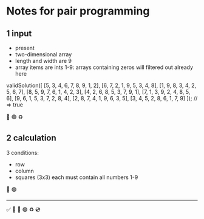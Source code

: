# Notes for pair programming

## 1 input
- present
- two-dimensional array
- length and width are 9
- array items are ints 1-9: arrays containing zeros will filtered out already here

validSolution([
  [5, 3, 4, 6, 7, 8, 9, 1, 2],
  [6, 7, 2, 1, 9, 5, 3, 4, 8],
  [1, 9, 8, 3, 4, 2, 5, 6, 7],
  [8, 5, 9, 7, 6, 1, 4, 2, 3],
  [4, 2, 6, 8, 5, 3, 7, 9, 1],
  [7, 1, 3, 9, 2, 4, 8, 5, 6],
  [9, 6, 1, 5, 3, 7, 2, 8, 4],
  [2, 8, 7, 4, 1, 9, 6, 3, 5],
  [3, 4, 5, 2, 8, 6, 1, 7, 9]
]); // => true

🔴 🟢  ♻️

## 2 calculation

3 conditions:
- row
- column
- squares (3x3) 
each must contain all numbers 1-9

🔴 🟢



***
✅ 🍅 🔴 🟢 ♻️ 💿